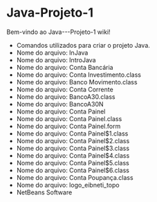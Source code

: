 # Java-Projeto-1
Bem-vindo ao Java---Projeto-1 wiki!
- Comandos utilizados para criar o projeto Java.
- Nome do arquivo: InJava
- Nome do arquivo: IntroJava
- Nome do arquivo: Conta Bancária
- Nome do arquivo: Conta Investimento.class
- Nome do arquivo: Banco Movimento.class
- Nome do arquivo: Conta Corrente
- Nome do arquivo:  BancoA30.class
- Nome do arquivo: BancoA30N
- Nome do arquivo: Conta Painel
- Nome do arquivo: Conta Painel.class
- Nome do arquivo: Conta Painel.form
- Nome do arquivo: Conta Painel$1.class
- Nome do arquivo: Conta Painel$2.class
- Nome do arquivo: Conta Painel$3.class
- Nome do arquivo: Conta Painel$4.class
- Nome do arquivo: Conta Painel$5.class
- Nome do arquivo: Conta Painel$6.class
- Nome do arquivo: Conta Poupança.class
- Nome do arquivo: logo_eibneti_topo
- NetBeans
Software




